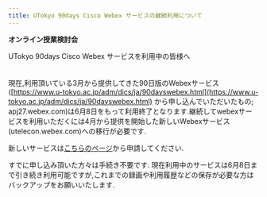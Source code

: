 ```yaml
---
title: UTokyo 90days Cisco Webex サービスの継続利用について
---
```

**オンライン授業検討会**

UTokyo 90days Cisco Webex サービスを利用中の皆様へ
　　　　　　　　　　　　　　　　　　　　　　　　　　

現在,利用頂いている3月から提供してきた90日版のWebexサービス([https://www.u-tokyo.ac.jp/adm/dics/ja/90dayswebex.html](https://www.u-tokyo.ac.jp/adm/dics/ja/90dayswebex.html) から申し込んでいただいたもの; apj27.webex.com)は6月8日をもって利用終了となります.継続してwebexサービスを利用いただくには4月から提供を開始した新しいWebexサービス(utelecon.webex.com)への移行が必要です.

新しいサービスは[こちらのページ](/webex/create_utelecon_account)から申請してください.

すでに申し込み頂いた方々は手続き不要です.
現在利用中のサービスは6月8日まで引き続き利用可能ですが,これまでの録画や利用履歴などの保存が必要な方はバックアップをお願いいたします.
